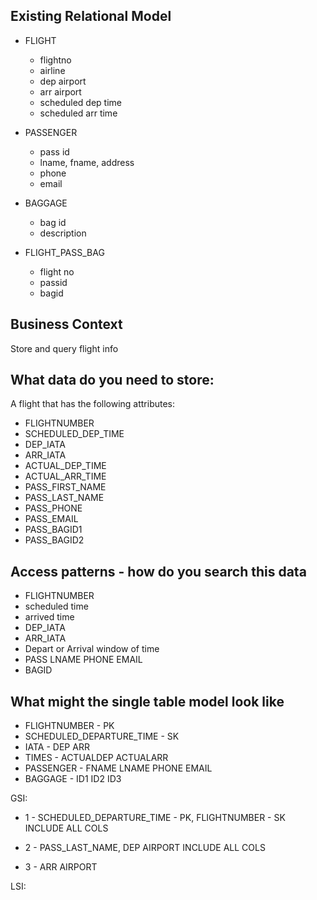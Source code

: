 ## Existing Relational Model
- FLIGHT
  - flightno
  - airline
  - dep airport
  - arr airport
  - scheduled dep time
  - scheduled arr time

- PASSENGER
  - pass id
  - lname, fname, address
  - phone
  - email

- BAGGAGE
  - bag id
  - description

- FLIGHT_PASS_BAG
  - flight no
  - passid
  - bagid


## Business Context 
Store and query flight info

## What data do you need to store:
A flight that has the following attributes:
- FLIGHTNUMBER
- SCHEDULED_DEP_TIME
- DEP_IATA
- ARR_IATA
- ACTUAL_DEP_TIME
- ACTUAL_ARR_TIME
- PASS_FIRST_NAME 
- PASS_LAST_NAME 
- PASS_PHONE 
- PASS_EMAIL 
- PASS_BAGID1 
- PASS_BAGID2

## Access patterns - how do you search this data
- FLIGHTNUMBER
- scheduled time
- arrived time
- DEP_IATA
- ARR_IATA
- Depart or Arrival window of time
- PASS LNAME PHONE EMAIL
- BAGID

## What might the single table model look like
- FLIGHTNUMBER - PK
- SCHEDULED_DEPARTURE_TIME - SK
-  IATA - DEP ARR
-   TIMES - ACTUALDEP ACTUALARR
-   PASSENGER - FNAME LNAME PHONE EMAIL
-   BAGGAGE - ID1 ID2 ID3

GSI:
- 1 - SCHEDULED_DEPARTURE_TIME - PK, FLIGHTNUMBER - SK
INCLUDE ALL COLS

- 2 - PASS_LAST_NAME, DEP AIRPORT INCLUDE ALL COLS
- 3 - ARR AIRPORT

LSI:

 
